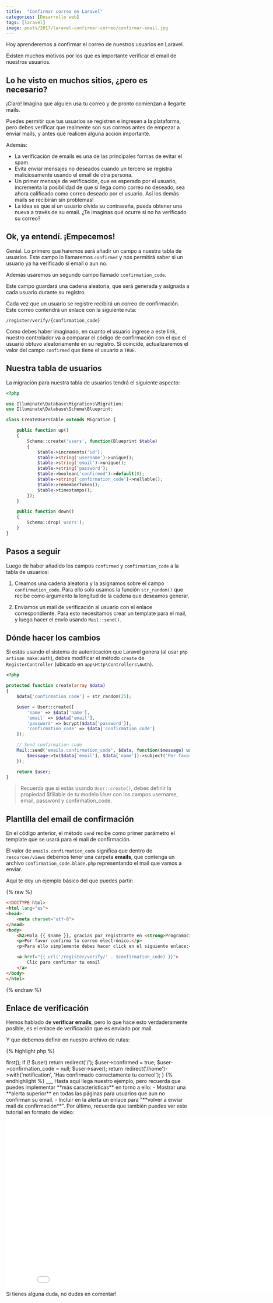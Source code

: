 ```yaml
---
title:  "Confirmar correo en Laravel"
categories: [Desarrollo web]
tags: [laravel]
image: posts/2017/laravel-confirmar-correo/confirmar-email.jpg
---
```

Hoy aprenderemos a confirmar el correo de nuestros usuarios en Laravel.

Existen muchos motivos por los que es importante verificar el email de nuestros usuarios. 

Lo he visto en muchos sitios, ¿pero es necesario?
---
¡Claro! Imagina que alguien usa tu correo y de pronto comienzan a llegarte mails.

Puedes permitir que tus usuarios se registren e ingresen a la plataforma, pero debes verificar que realmente son sus correos antes de empezar a enviar mails, y antes que realicen alguna acción importante.

Además:

- La verificación de emails es una de las principales formas de evitar el spam.
- Evita enviar mensajes no deseados cuando un tercero se registra maliciosamente usando el email de otra persona.
- Un primer mensaje de verificación, que es esperado por el usuario, incrementa la posibilidad de que si llega como correo no deseado, sea ahora calificado como correo deseado por el usuario. Así los demás mails se recibirán sin problemas!
- La idea es que si un usuario olvida su contraseña, pueda obtener una nueva a través de su email. ¿Te imaginas qué ocurre si no ha verificado su correo?

Ok, ya entendí. ¡Empecemos!
---

Genial. Lo primero que haremos será añadir un campo a nuestra tabla de usuarios.
Este campo lo llamaremos ```confirmed``` y nos permitirá saber si un usuario ya ha verificado si email o aun no.

Además usaremos un segundo campo llamado ```confirmation_code```. 

Este campo guardará una cadena aleatoria, que será generada y asignada a cada usuario durante su registro.

Cada vez que un usuario se registre recibirá un correo de confirmación. Este correo contendrá un enlace con la siguiente ruta: 

```
/register/verify/{confirmation_code}
```

Como debes haber imaginado, en cuanto el usuario ingrese a este link, nuestro controlador va a comparar el código de confirmación con el que el usuario obtuvo aleatoriamente en su registro. Si coincide, actualizaremos el valor del campo ```confirmed``` que tiene el usuario a ```TRUE```.

## Nuestra tabla de usuarios

La migración para nuestra tabla de usuarios tendrá el siguiente aspecto:

``` php
<?php

use Illuminate\Database\Migrations\Migration;
use Illuminate\Database\Schema\Blueprint;

class CreateUsersTable extends Migration {

    public function up()
    {
        Schema::create('users', function(Blueprint $table)
        {
            $table->increments('id');
            $table->string('username')->unique();
            $table->string('email')->unique();
            $table->string('password');
            $table->boolean('confirmed')->default(0);
            $table->string('confirmation_code')->nullable();
            $table->rememberToken();
            $table->timestamps();
        });
    }

    public function down()
    {
        Schema::drop('users');
    }
}
```

## Pasos a seguir

Luego de haber añadido los campos ```confirmed``` y ```confirmation_code``` a la tabla de usuarios:

1. Creamos una cadena aleatoria y la asignamos sobre el campo ```confirmation_code```. 
Para ello solo usamos la función ```str_random()``` que recibe como argumento la longitud de la cadena que deseamos generar.

2. Enviamos un mail de verificación al usuario con el enlace correspondiente. 
Para esto necesitamos crear un template para el mail, y luego hacer el envío usando ```Mail::send()```.

## Dónde hacer los cambios

Si estás usando el sistema de autenticación que Laravel genera (al usar ```php artisan make:auth```), debes modificar el método ```create``` de ```RegisterController``` (ubicado en ```app\Http\Controllers\Auth```). 

``` php
<?php

protected function create(array $data)
{
    $data['confirmation_code'] = str_random(25);

    $user = User::create([
        'name' => $data['name'],
        'email' => $data['email'],
        'password' => bcrypt($data['password']),
        'confirmation_code' => $data['confirmation_code']
    ]);

    // Send confirmation code
    Mail::send('emails.confirmation_code', $data, function($message) use ($data) {
        $message->to($data['email'], $data['name'])->subject('Por favor confirma tu correo');
    });

    return $user;
}
```

> Recuerda que si estás usando ```User::create()```, debes definir la propiedad $fillable de tu modelo User con los campos username, email, password y confirmation_code.

## Plantilla del email de confirmación

En el código anterior, el método ```send``` recibe como primer parámetro el template que se usará para el mail de confirmación.

El valor de ```emails.confirmation_code``` significa que dentro de ```resources/views``` debemos tener una carpeta **emails**, que contenga un archivo ```confirmation_code.blade.php``` representando el mail que vamos a enviar.

Aquí te doy un ejemplo básico del que puedes partir:

{% raw %}
```html
<!DOCTYPE html>
<html lang="es">
<head>
    <meta charset="utf-8">
</head>
<body>
    <h2>Hola {{ $name }}, gracias por registrarte en <strong>Programación y más</strong> !</h2>
    <p>Por favor confirma tu correo electrónico.</p>
    <p>Para ello simplemente debes hacer click en el siguiente enlace:</p>

    <a href="{{ url('/register/verify/' . $confirmation_code) }}">
        Clic para confirmar tu email
    </a>
</body>
</html>
```
{% endraw %}

## Enlace de verificación

Hemos hablado de **verificar emails**, pero lo que hace esto verdaderamente posible, es el enlace de verificación que es enviado por mail.

Y que debemos definir en nuestro archivo de rutas:

{% highlight php %}
<?php
// E-mail verification
Route::get('/register/verify/{code}', 'GuessController@verify');
{% endhighlight %}

Puedes usar la ruta que te parezca conveniente (por ejemplo ```/verificar/email/{code}```), siempre y cuando hagas ese cambio también en la plantilla del mail enviado.

De tal forma que, cuando el usuario visite el enlace, el método ```verify``` resuelva la petición de esta manera:

{% highlight php %}
<?php
public function verify($code)
{
    $user = User::where('confirmation_code', $code)->first();

    if (! $user)
        return redirect('/');

    $user->confirmed = true;
    $user->confirmation_code = null;
    $user->save();

    return redirect('/home')->with('notification', 'Has confirmado correctamente tu correo!');
}
{% endhighlight %}
___

Hasta aquí llega nuestro ejemplo, pero recuerda que puedes implementar **más características** en torno a ello:

- Mostrar una **alerta superior** en todas las páginas para usuarios que aun no confirman su email.
- Incluir en la alerta un enlace para "**volver a enviar mail de confirmación**".

Por último, recuerda que también puedes ver este tutorial en formato de video:

<div class="text-center">
    <iframe width="858" height="480" src="//www.youtube.com/embed/D5fKth0MjP8?vq=hd720&rel=0" frameborder="0" allowfullscreen></iframe>   
</div>

Si tienes alguna duda, no dudes en comentar!
